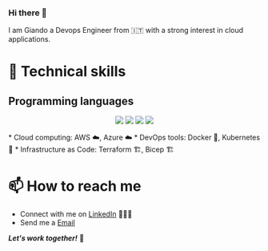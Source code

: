 ### Hi there 👋

I am Giando
a Devops Engineer from 🇮🇹 with a strong interest in cloud applications.

# 🧰 Technical skills
 ## Programming languages
 <p align="center">
   <img src="https://img.shields.io/badge/Python-3776AB?style=for-the-badge&logo=python&logoColor=white" />
   <img src="https://img.shields.io/badge/JavaScript-F7DF1E?style=for-the-badge&logo=javascript&logoColor=black" />
   <img src="https://img.shields.io/badge/Java-ED8B00?style=for-the-badge&logo=openjdk&logoColor=white" />
   <img src="https://img.shields.io/badge/Shell_Script-121011?style=for-the-badge&logo=gnu-bash&logoColor=white" />
 </p>
 * Cloud computing: AWS ☁️, Azure ☁️
    * DevOps tools: Docker 🐳, Kubernetes 🐙
    * Infrastructure as Code: Terraform 🏗️, Bicep 🏗️

# 📫 How to reach me

- Connect with me on [LinkedIn](https://www.linkedin.com/in/giandosaba) 👨🏻‍💻
- Send me a [Email](mailto:giandosaba@outlook.it)

***Let's work together!*** 🤝

